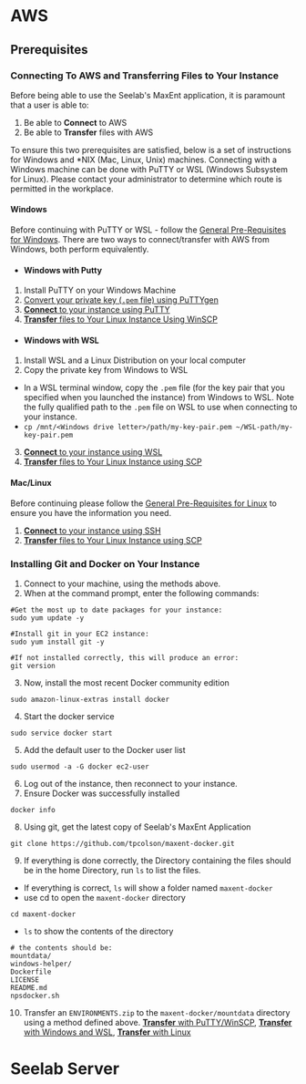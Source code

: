 # AWS
## Prerequisites

### Connecting To AWS and Transferring Files to Your Instance
Before being able to use the Seelab's MaxEnt application, it is paramount that a user is able to: 

1. Be able to **Connect** to AWS
2. Be able to **Transfer** files with AWS

To ensure this two prerequisites are satisfied, below is a set of instructions for Windows and *NIX (Mac, Linux, Unix) machines. Connecting with a Windows machine can be done with PuTTY or WSL (Windows Subsystem for Linux). Please contact your administrator to determine which route is permitted in the workplace.
#### Windows
Before continuing with PuTTY or WSL - follow the [General Pre-Requisites for Windows](./Windows/WinGenRequisites/WinGenRequisites.md). There are two ways to connect/transfer with AWS from Windows, both perform equivalently.
* #### Windows with Putty
1. Install PuTTY on your Windows Machine
2. [Convert your private key (`.pem` file) using PuTTYgen](./Windows/PuTTY/PuTTYgen.md)
3. [**Connect** to your instance using PuTTY](./Windows/PuTTY/ConnectWithPuTTY.md)
4. [**Transfer** files to Your Linux Instance Using WinSCP](./Windows/PuTTY/WinSCP.md)
* #### Windows with WSL
1. Install WSL and a Linux Distribution on your local computer
2. Copy the private key from Windows to WSL
* In a WSL terminal window, copy the `.pem` file (for the key pair that you specified when you launched the instance) from Windows to WSL. Note the fully qualified path to the `.pem` file on WSL to use when connecting to your instance.
* `cp /mnt/<Windows drive letter>/path/my-key-pair.pem ~/WSL-path/my-key-pair.pem`
3. [**Connect** to your instance using WSL](./Windows/WSL/ConnectingWSL.md)
4. [**Transfer** files to Your Linux Instance using SCP](./Windows/WSL/TransferringWSL.md)

#### Mac/Linux
Before continuing please follow the [General Pre-Requisites for Linux](./NIX/NIXGenRequisites.md) to ensure you have the information you need.
1. [**Connect** to your instance using SSH](./Windows/WSL/ConnectingWSL.md)
2. [**Transfer** files to Your Linux Instance using SCP](./Windows/WSL/TransferringWSL.md)

### Installing Git and Docker on Your Instance
1. Connect to your machine, using the methods above.
2. When at the command prompt, enter the following commands:
```
#Get the most up to date packages for your instance:
sudo yum update -y

#Install git in your EC2 instance:
sudo yum install git -y

#If not installed correctly, this will produce an error:
git version
```
3. Now, install the most recent Docker community edition
```
sudo amazon-linux-extras install docker
```
4. Start the docker service
```
sudo service docker start
```
5. Add the default user to the Docker user list
```
sudo usermod -a -G docker ec2-user
```
6. Log out of the instance, then reconnect to your instance.
7. Ensure Docker was successfully installed
```
docker info
```
8. Using git, get the latest copy of Seelab's MaxEnt Application
```
git clone https://github.com/tpcolson/maxent-docker.git
```
9. If everything is done correctly, the Directory containing the files should be in the home Directory, run `ls` to list the files.
  * If everything is correct, `ls` will show a folder named `maxent-docker`
  * use cd to open the `maxent-docker` directory
  ```
  cd maxent-docker
  ```
  * `ls` to show the contents of the directory
  
  ```
  # the contents should be:
  mountdata/
  windows-helper/
  Dockerfile
  LICENSE
  README.md
  npsdocker.sh
  ```
10. Transfer an `ENVIRONMENTS.zip` to the `maxent-docker/mountdata` directory using a method defined above. [**Transfer** with PuTTY/WinSCP](./Windows/PuTTY/WinSCP.md), [**Transfer** with Windows and WSL](./Windows/WSL/TransferringWSL.md), [**Transfer** with Linux](./Windows/WSL/TransferringWSL.md) 

# Seelab Server
